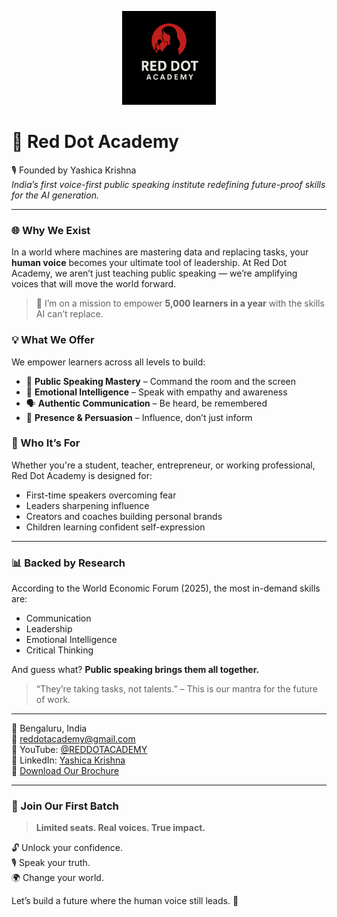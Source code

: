 <p align="center">
  <img src="ChatGPT%20Image%20Aug%204,%202025,%2001_41_51%20AM.png" alt="Red Dot Academy Logo" width="150" />
</p>

# 🔴 Red Dot Academy

🎙️ Founded by Yashica Krishna  
*India’s first voice-first public speaking institute redefining future-proof skills for the AI generation.*

---

### 🌐 Why We Exist
In a world where machines are mastering data and replacing tasks, your **human voice** becomes your ultimate tool of leadership. At Red Dot Academy, we aren’t just teaching public speaking — we’re amplifying voices that will move the world forward.

> 🚀 I’m on a mission to empower **5,000 learners in a year** with the skills AI can’t replace.

### 💡 What We Offer
We empower learners across all levels to build:
- 🎤 **Public Speaking Mastery** – Command the room and the screen
- 🧠 **Emotional Intelligence** – Speak with empathy and awareness
- 🗣️ **Authentic Communication** – Be heard, be remembered
- 🎯 **Presence & Persuasion** – Influence, don’t just inform

### 🧭 Who It’s For
Whether you're a student, teacher, entrepreneur, or working professional, Red Dot Academy is designed for:
- First-time speakers overcoming fear
- Leaders sharpening influence
- Creators and coaches building personal brands
- Children learning confident self-expression

---

### 📊 Backed by Research
According to the World Economic Forum (2025), the most in-demand skills are:
- Communication
- Leadership
- Emotional Intelligence
- Critical Thinking

And guess what? **Public speaking brings them all together.**

> “They’re taking tasks, not talents.” – This is our mantra for the future of work.

---

📍 Bengaluru, India  
📧 reddotacademy@gmail.com  
🎥 YouTube: [@REDDOTACADEMY](https://www.youtube.com/@REDDOTACADEMY)  
🔗 LinkedIn: [Yashica Krishna](https://www.linkedin.com/in/yashica-krishnan-4742aa1b8/)  
📘 [Download Our Brochure](RedDotAcademy_Brochure.pdf)

---

### 🚀 Join Our First Batch
> **Limited seats. Real voices. True impact.**

🔓 Unlock your confidence.  
🎙️ Speak your truth.  
🌍 Change your world.

Let’s build a future where the human voice still leads. 🔴
